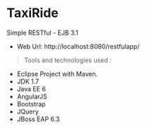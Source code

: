 TaxiRide
==========

Simple RESTful -  EJB 3.1

- Web Url: http://localhost:8080/restfulapp/

>Tools and technologies used :
  - Eclipse Project with Maven.
  - JDK 1.7
  - Java EE 6
  - AngularJS
  - Bootstrap
  - JQuery
  - JBoss EAP 6.3
